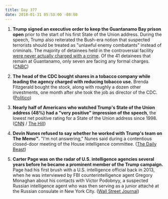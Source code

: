 ```yaml
---
title: Day 377
date: 2018-01-31 05:53:00 -08:00
---
```


1. **Trump signed an executive order to keep the Guantanamo Bay prison open** prior to the start of his first State of the Union address. During the speech, Trump also reiterated the Bush-era notion that suspected terrorists should be treated as "unlawful enemy combatants" instead of criminals. The majority of detainees held in the controversial facility [were never actually charged with a crime](https://www.hrw.org/video-photos/interactive/2017/03/30/guantanamo-facts-and-figures). Of the 41 detainees that remain at Guantanamo, only seven are facing any formal charges. ([CNBC](https://www.cnbc.com/2018/01/30/trump-signs-executive-order-to-keep-guantanamo-bay-prison-open.html))

2. **The head of the CDC bought shares in a tobacco company while leading the agency charged with reducing tobacco use.** Brenda Fitzgerald bought the stock, along with roughly a dozen other investments, one month after she took the job as director of the CDC. ([Politico](https://www.politico.com/story/2018/01/30/cdc-director-tobacco-stocks-after-appointment-316245))

3. **Nearly half of Americans who watched Trump's State of the Union address (48%) had a "very positive" impression of the speech**, the lowest net positive rating for a State of the Union address since 1998. ([CNN](https://www.cnn.com/2018/01/31/politics/state-of-the-union-reaction-poll/index.html) / [The Hill](http://thehill.com/homenews/administration/371569-poll-trump-state-of-the-union-garners-lowest-positive-reaction-in-two))

4. **Devin Nunes refused to say whether he worked with Trump's team on The Memo™.** "I'm not answering," Nunes said during a contentious closed-door meeting of the House intelligence committee. ([The Daily Beast](https://www.thedailybeast.com/devin-nunes-wont-say-if-he-worked-with-white-house-on-anti-fbi-memo))

5. **Carter Page was on the radar of U.S. intelligence agencies several years before he became a prominent member of the Trump campaign.** Page had his first brush with a U.S. intelligence official back in 2013, when he was interviewed by FBI counterintelligence agent Gregory Monaghan about his contacts with Victor Podobnyy, a suspected Russian intelligence agent who was then serving as a junior attaché at the Russian consulate in New York City. ([Wall Street Journal](https://www.wsj.com/articles/former-trump-aide-carter-page-was-on-u-s-counterintelligence-radar-before-russia-dossier-1517486401))